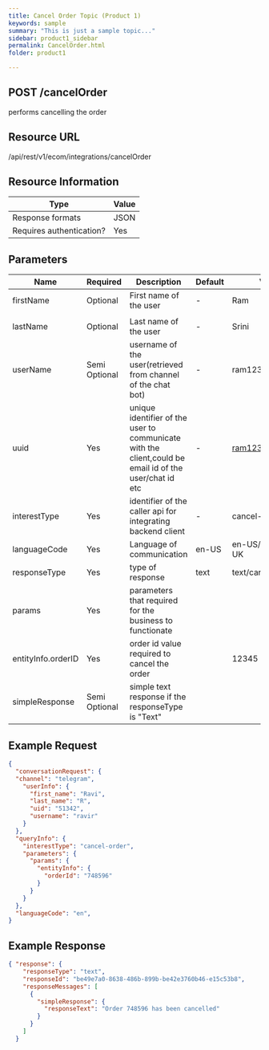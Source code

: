 ```yaml
---
title: Cancel Order Topic (Product 1)
keywords: sample
summary: "This is just a sample topic..."
sidebar: product1_sidebar
permalink: CancelOrder.html
folder: product1

---
```





## POST /cancelOrder

performs cancelling the order

## Resource URL

/api/rest/v1/ecom/integrations/cancelOrder

## Resource Information

| Type                     | Value |
| ------------------------ | ----- |
| Response formats         | JSON  |
| Requires authentication? | Yes   |

## Parameters

| Name               | Required      | Description                                                  | Default | Value             |
| ------------------ | ------------- | ------------------------------------------------------------ | ------- | ----------------- |
| firstName          | Optional      | First name of the user                                       | -       | Ram               |
|                    |               |                                                              |         |                   |
| lastName           | Optional      | Last name of the user                                        | -       | Srini             |
| userName           | Semi Optional | username of the user(retrieved from channel of the chat bot) | -       | ram123            |
| uuid               | Yes           | unique identifier of the user to communicate with the client,could be email id of the user/chat id etc | -       | ram123@gmail.com  |
| interestType       | Yes           | identifier of the caller api for integrating backend client  | -       | cancel-order      |
| languageCode       | Yes           | Language of communication                                    | en-US   | en-US/en-AU/en-UK |
| responseType       | Yes           | type of response                                             | text    | text/card/media   |
| params             | Yes           | parameters that required for the business to functionate     |         |                   |
| entityInfo.orderID | Yes           | order id value required to cancel the order                  |         | 12345             |
| simpleResponse     | Semi Optional | simple text response if the responseType is "Text"           |         |                   |



## Example Request



``````json
{
  "conversationRequest": {
  "channel": "telegram",
    "userInfo": {
      "first_name": "Ravi",
      "last_name": "R",
      "uid": "51342",
      "username": "ravir"
    }
  },
  "queryInfo": {
    "interestType": "cancel-order",
    "parameters": {
      "params": {
        "entityInfo": {
          "orderId": "748596"
        }
      }
    }
  },
  "languageCode": "en",
}
``````

## Example Response

``````json
{ "response": {
    "responseType": "text",
    "responseId": "be49e7a0-8638-486b-899b-be42e3760b46-e15c53b8",
    "responseMessages": [
      {
        "simpleResponse": {
          "responseText": "Order 748596 has been cancelled"
        }
      }
    ]
  }
``````